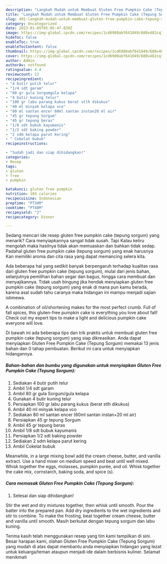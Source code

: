 ```yaml
---
description: "Langkah Mudah untuk Membuat Gluten Free Pumpkin Cake (Tepung Sorgum) yang Lezat"
title: "Langkah Mudah untuk Membuat Gluten Free Pumpkin Cake (Tepung Sorgum) yang Lezat"
slug: 401-langkah-mudah-untuk-membuat-gluten-free-pumpkin-cake-tepung-sorgum-yang-lezat
category: Uncategorized
date: 2023-01-05T05:05:47.830Z
image: https://img-global.cpcdn.com/recipes/1cd6980abf641049/680x482cq70/gluten-free-pumpkin-cake-tepung-sorgum-foto-resep-utama.jpg
hideToc: false
enableToc: true
enableTocContent: false
thumbnail: https://img-global.cpcdn.com/recipes/1cd6980abf641049/680x482cq70/gluten-free-pumpkin-cake-tepung-sorgum-foto-resep-utama.jpg
cover: https://img-global.cpcdn.com/recipes/1cd6980abf641049/680x482cq70/gluten-free-pumpkin-cake-tepung-sorgum-foto-resep-utama.jpg
author: Admin
authorAv: notfound
ratingvalue: 4.4
reviewcount: 12
recipeingredient:
- "4 butir putih telur"
- "1/4 sdt garam"
- "80 gr gula Sorgumgula kelapa"
- "4 butir kuning telur"
- "100 gr labu parang kukus berat stlh dikukus"
- "40 ml minyak kelapa vco"
- "80 ml santan encer 60ml santan instan20 ml air"
- "45 gr tepung Sorgum"
- "45 gr tepung beras"
- "1/8 sdt bubuk kayumanis"
- "1/2 sdt baking powder"
- "2 sdm kelapa parut kering"
- " Cokelat bubuk"
recipeinstructions:

- "Sudah jadi dan siap dihidangkan!"
categories:
- Resep
tags:
- gluten
- free
- pumpkin

katakunci: gluten free pumpkin 
nutrition: 103 calories
recipecuisine: Indonesian
preptime: "PT34M"
cooktime: "PT48M"
recipeyield: "2"
recipecategory: Dinner

---
```



Sedang mencari ide resep gluten free pumpkin cake (tepung sorgum) yang menarik? Cara menyiapkannya sangat tidak susah. Tapi Kalau keliru mengolah maka hasilnya tidak akan memuaskan dan bahkan tidak sedap. Padahal gluten free pumpkin cake (tepung sorgum) yang enak harusnya Kan memiliki aroma dan cita rasa yang dapat memancing selera kita.


Ada beberapa hal yang sedikit banyak berpengaruh terhadap kualitas rasa dari gluten free pumpkin cake (tepung sorgum), mulai dari jenis bahan, selanjutnya pemilihan bahan segar dan bagus, hingga cara membuat dan menyajikannya. Tidak usah bingung jika hendak menyiapkan gluten free pumpkin cake (tepung sorgum) yang enak di mana pun kamu berada, karena asal sudah tahu caranya maka hidangan ini mampu menjadi sajian istimewa.

A combination of oil/shortening makes for the most perfect crumb. Full of fall spices, this gluten-free pumpkin cake is everything you love about fall! Check out my expert tips to make a light and delicious pumpkin cake everyone will love.


Di bawah ini ada beberapa tips dan trik praktis untuk membuat gluten free pumpkin cake (tepung sorgum) yang siap dikreasikan. Anda dapat menyiapkan Gluten Free Pumpkin Cake (Tepung Sorgum) memakai 13 jenis bahan dan 0 tahap pembuatan. Berikut ini cara untuk menyiapkan hidangannya.

<!--inarticleads1-->

##### Bahan-bahan dan bumbu yang digunakan untuk menyiapkan Gluten Free Pumpkin Cake (Tepung Sorgum):

1. Sediakan 4 butir putih telur
1. Ambil 1/4 sdt garam
1. Ambil 80 gr gula Sorgum/gula kelapa
1. Gunakan 4 butir kuning telur
1. Persiapkan 100 gr labu parang kukus (berat stlh dikukus)
1. Ambil 40 ml minyak kelapa vco
1. Sediakan 80 ml santan encer (60ml santan instan+20 ml air)
1. Persiapkan 45 gr tepung Sorgum
1. Ambil 45 gr tepung beras
1. Ambil 1/8 sdt bubuk kayumanis
1. Persiapkan 1/2 sdt baking powder
1. Sediakan 2 sdm kelapa parut kering
1. Ambil  Cokelat bubuk


Meanwhile, in a large mixing bowl add the cream cheese, butter, and vanilla extract. Use a hand mixer on medium speed and beat until well mixed. Whisk together the eggs, molasses, pumpkin purée, and oil. Whisk together the cake mix, cornstarch, baking soda, and spice (s). 

<!--inarticleads2-->

##### Cara memasak Gluten Free Pumpkin Cake (Tepung Sorgum):


1. Selesai dan siap dihidangkan!

Stir the wet and dry mixtures together, then whisk until smooth. Pour the batter into the prepared pan. Add dry ingredients to the wet ingredients and stir to combine. To make the frosting, beat together cream cheese, butter and vanilla until smooth. Masih berkutat dengan tepung sorgum dan labu kuning. 

Terima kasih telah menggunakan resep yang tim kami tampilkan di sini. Besar harapan kami, olahan Gluten Free Pumpkin Cake (Tepung Sorgum) yang mudah di atas dapat membantu anda menyiapkan hidangan yang lezat untuk keluarga/teman ataupun menjadi ide dalam berbisnis kuliner. Selamat menikmati
